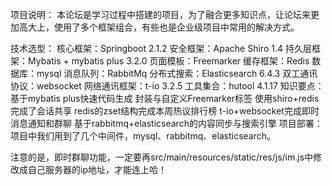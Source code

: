 项目说明：
本论坛是学习过程中搭建的项目，为了融合更多知识点，让论坛来更加高大上，使用了多个框架组合，有些也是企业级项目中常用的解决方式。


技术选型：
核心框架：Springboot 2.1.2
安全框架：Apache Shiro 1.4
持久层框架：Mybatis + mybatis plus 3.2.0
页面模板：Freemarker
缓存框架：Redis
数据库：mysql
消息队列：RabbitMq
分布式搜索：Elasticsearch 6.4.3
双工通讯协议：websocket
网络通讯框架：t-io 3.2.5
工具集合：hutool 4.1.17
知识要点：
基于mybatis plus快速代码生成
封装与自定义Freemarker标签
使用shiro+redis完成了会话共享
redis的zset结构完成本周热议排行榜
t-io+websocket完成即时消息通知和群聊
基于rabbitmq+elasticsearch的内容同步与搜索引擎
项目部署：
项目中我们用到了几个中间件，mysql、rabbitmq、elasticsearch。

注意的是，即时群聊功能，一定要再src/main/resources/static/res/js/im.js中修改成自己服务器的ip地址，才能连上哈！
